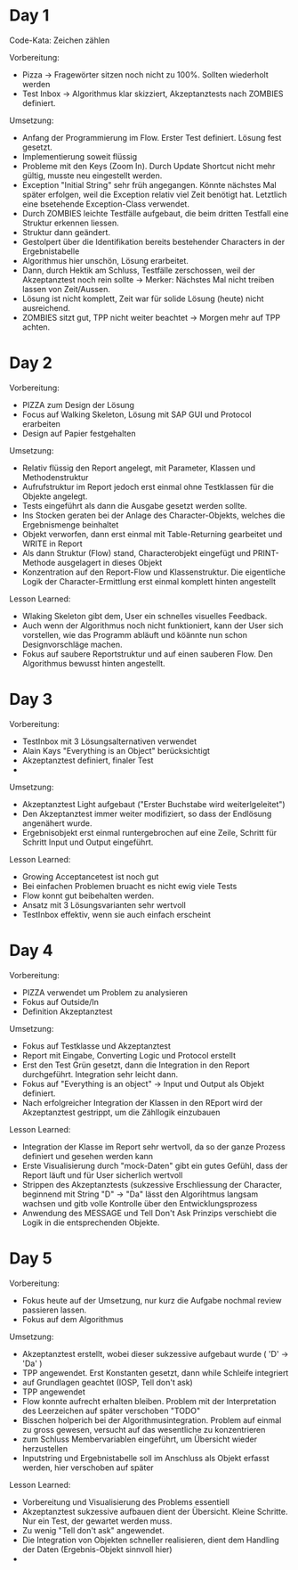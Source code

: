 # Day 1

Code-Kata: Zeichen zählen

Vorbereitung: 
 - Pizza -> Fragewörter sitzen noch nicht zu 100%. Sollten wiederholt werden
 - Test Inbox -> Algorithmus klar skizziert, Akzeptanztests nach ZOMBIES definiert.
              
Umsetzung: 
 - Anfang der Programmierung im Flow. Erster Test definiert. Lösung fest gesetzt.
 - Implementierung soweit flüssig
 - Probleme mit den Keys (Zoom In). Durch Update Shortcut nicht mehr gültig, musste neu eingestellt werden.
 - Exception "Initial String" sehr früh angegangen. Könnte nächstes Mal später erfolgen, weil die Exception relativ viel Zeit benötigt hat. Letztlich eine bsetehende Exception-Class verwendet.
 - Durch ZOMBIES leichte Testfälle aufgebaut, die beim dritten Testfall eine Struktur erkennen liessen.
 - Struktur dann geändert. 
 - Gestolpert über die Identifikation bereits bestehender Characters in der Ergebnistabelle
 - Algorithmus hier unschön, Lösung erarbeitet.
 - Dann, durch Hektik am Schluss, Testfälle zerschossen, weil der Akzeptanztest noch rein sollte -> Merker: Nächstes Mal nicht treiben lassen von Zeit/Aussen.
 - Lösung ist nicht komplett, Zeit war für solide Lösung (heute) nicht ausreichend.
 - ZOMBIES sitzt gut, TPP nicht weiter beachtet -> Morgen mehr auf TPP achten.

# Day 2

Vorbereitung:
 - PIZZA zum Design der Lösung
 - Focus auf Walking Skeleton, Lösung mit SAP GUI und Protocol erarbeiten
 - Design auf Papier festgehalten

Umsetzung:
 - Relativ flüssig den Report angelegt, mit Parameter, Klassen und Methodenstruktur
 - Aufrufstruktur im Report jedoch erst einmal ohne Testklassen für die Objekte angelegt.
 - Tests eingeführt als dann die Ausgabe gesetzt werden sollte.
 - Ins Stocken geraten bei der Anlage des Character-Objekts, welches die Ergebnismenge beinhaltet
 - Objekt verworfen, dann erst einmal mit Table-Returning gearbeitet und WRITE in Report
 - Als dann Struktur (Flow) stand, Characterobjekt eingefügt und PRINT-Methode ausgelagert in dieses Objekt
 - Konzentration auf den Report-Flow und Klassenstruktur. Die eigentliche Logik der Character-Ermittlung erst einmal komplett hinten angestellt

Lesson Learned:
 - Wlaking Skeleton gibt dem, User ein schnelles visuelles Feedback.
 - Auch wenn der Algorithmus noch nicht funktioniert, kann der User sich vorstellen, wie das Programm abläuft und köännte nun schon Designvorschläge machen.
 - Fokus auf saubere Reportstruktur und auf einen sauberen Flow. Den Algorithmus bewusst hinten angestellt. 

# Day 3

Vorbereitung:
 - TestInbox mit 3 Lösungsalternativen verwendet
 - Alain Kays "Everything is an Object" berücksichtigt
 - Akzeptanztest definiert, finaler Test
 - 
Umsetzung:
 - Akzeptanztest Light aufgebaut ("Erster Buchstabe wird weiterlgeleitet")
 - Den Akzeptanztest immer weiter modifiziert, so dass der Endlösung angenähert wurde.
 - Ergebnisobjekt erst einmal runtergebrochen auf eine Zeile, Schritt für Schritt Input und Output eingeführt.

Lesson Learned:
 - Growing Acceptancetest ist noch gut
 - Bei einfachen Problemen bruacht es nicht ewig viele Tests
 - Flow konnt gut beibehalten werden.
 - Ansatz mit 3 Lösungsvarianten sehr wertvoll
 - TestInbox effektiv, wenn sie auch einfach erscheint 

# Day 4

Vorbereitung:
 - PIZZA verwendet um Problem zu analysieren
 - Fokus auf Outside/In
 - Definition Akzeptanztest 

Umsetzung:
 - Fokus auf Testklasse und Akzeptanztest
 - Report mit Eingabe, Converting Logic und Protocol erstellt
 - Erst den Test Grün gesetzt, dann die Integration in den Report durchgeführt. Integration sehr leicht dann.
 - Fokus auf "Everything is an object" -> Input und Output als Objekt definiert.
 - Nach erfolgreicher Integration der Klassen in den REport wird der Akzeptanztest gestrippt, um die Zähllogik einzubauen

Lesson Learned:
 - Integration der Klasse im Report sehr wertvoll, da so der ganze Prozess definiert und gesehen werden kann
 - Erste Visualisierung durch "mock-Daten" gibt ein gutes Gefühl, dass der Report läuft und für User sicherlich wertvoll
 - Strippen des Akzeptanztests (sukzessive Erschliessung der Character, beginnend mit String "D" -> "Da" lässt den Algorihtmus langsam wachsen und gitb volle Kontrolle über den Entwicklungsprozess
 - Anwendung des MESSAGE und Tell Don't Ask Prinzips verschiebt die Logik in die entsprechenden Objekte.


# Day 5

Vorbereitung:
 - Fokus heute auf der Umsetzung, nur kurz die Aufgabe nochmal review passieren lassen.
 - Fokus auf dem Algorithmus

Umsetzung:
 - Akzeptanztest erstellt, wobei dieser sukzessive aufgebaut wurde ( 'D' -> 'Da' )
 - TPP angewendet. Erst Konstanten gesetzt, dann while Schleife integriert
 - auf Grundlagen geachtet (IOSP, Tell don't ask)
 - TPP angewendet
 - Flow konnte aufrecht erhalten bleiben. Problem mit der Interpretation des Leerzeichen auf später verschoben "TODO"
 - Bisschen holperich bei der Algorithmusintegration. Problem auf einmal zu gross gewesen, versucht auf das wesentliche zu konzentrieren
 - zum Schluss Membervariablen eingeführt, um Übersicht wieder herzustellen
 - Inputstring und Ergebnistabelle soll im Anschluss als Objekt erfasst werden, hier verschoben auf später

Lesson Learned:
 - Vorbereitung und Visualisierung des Problems essentiell
 - Akzeptanztest sukzessive aufbauen dient der Übersicht. Kleine Schritte. Nur ein Test, der gewartet werden muss.
 - Zu wenig "Tell don't ask" angewendet. 
 - Die Integration von Objekten schneller realisieren, dient dem Handling der Daten (Ergebnis-Objekt sinnvoll hier) 
 - 
